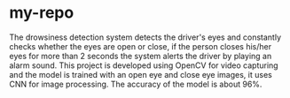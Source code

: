 # my-repo
The drowsiness detection system detects the driver's eyes and constantly checks whether the eyes are open or close, if the person closes his/her eyes for more than 2 seconds the system alerts the driver by playing an alarm sound. This project is developed using OpenCV for video capturing and the model is trained with an open eye and close eye images, it uses CNN for image processing. The accuracy of the model is about 96%.

